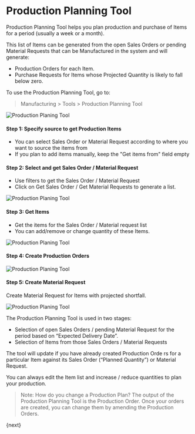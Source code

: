 <!-- add-breadcrumbs -->
# Production Planning Tool

Production Planning Tool helps you plan production and purchase of Items for a
period (usually a week or a month).

This list of Items can be generated from the open Sales Orders or pending Material Requests that can be Manufactured in the system
and will generate:

  * Production Orders for each Item.
  * Purchase Requests for Items whose Projected Quantity is likely to fall below zero.

To use the Production Planning Tool, go to:

> Manufacturing > Tools > Production Planning Tool

<img class="screenshot" alt="Production Planing Tool" src="/docs/assets/img/manufacturing/ppt.png">

#### Step 1: Specify source to get Production Items

* You can select Sales Order or Material Request according to where you want to source the items from
* If you plan to add items manually, keep the "Get items from" field empty



#### Step 2: Select and get Sales Order / Material Request

* Use filters to get the Sales Order / Material Request
* Click on Get Sales Order / Get Material Requests to generate a list.

<img class="screenshot" alt="Production Planing Tool" src="/docs/assets/img/manufacturing/ppt-get-sales-orders.png">



#### Step 3: Get Items

* Get the items for the Sales Order / Material request list
* You can add/remove or change quantity of these Items.

<img class="screenshot" alt="Production Planing Tool" src="/docs/assets/img/manufacturing/ppt-get-item.png">

#### Step 4: Create Production Orders

<img class="screenshot" alt="Production Planing Tool" src="/docs/assets/img/manufacturing/ppt-create-production-order.png">



#### Step 5: Create Material Request

Create Material Request for Items with projected shortfall.

<img class="screenshot" alt="Production Planing Tool" src="/docs/assets/img/manufacturing/ppt-create-material-request.png">



The Production Planning Tool is used in two stages:

  * Selection of open Sales Orders / pending Material Request for the period based on “Expected Delivery Date”.
  * Selection of Items from those Sales Orders / Material Requests

The tool will update if you have already created Production Orde rs for a
particular Item against its Sales Order (“Planned Quantity”) or Material Request.

You can always edit the Item list and increase / reduce quantities to plan
your production.

> Note: How do you change a Production Plan? The output of the Production
Planning Tool is the Production Order. Once your orders are created, you can
change them by amending the Production Orders.

{next}
